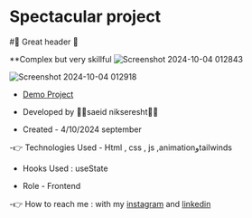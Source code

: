 
# Spectacular project


#🤞 Great header 🤞

**Complex but very skillful
 ![Screenshot 2024-10-04 012843](https://github.com/user-attachments/assets/e77a2f0f-4b13-499f-aeea-2c2b5ca84645)
 

![Screenshot 2024-10-04 012918](https://github.com/user-attachments/assets/d63a8647-94cf-418e-bf30-1f105f4ec869)


                                                                                                                
- [Demo Project](https://saeidnikseresht.github.io/Spectacular-project/)

- Developed by 👨‍💻saeid nikseresht👨‍💻

- Created - 4/10/2024 september

-👉 Technologies Used - Html , css , js ,animationوtailwinds

- Hooks Used : useState 

- Role - Frontend

-👉 How to reach me : with my [instagram](https://www.instagram.com/saeid_good_nature) and [linkedin](https://www.linkedin.com/in/saeidnikseresht)


